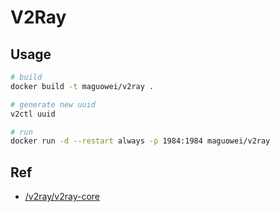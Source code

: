 # V2Ray

## Usage

```bash
# build
docker build -t maguowei/v2ray .

# generate new uuid
v2ctl uuid

# run
docker run -d --restart always -p 1984:1984 maguowei/v2ray
```

## Ref

- [/v2ray/v2ray-core](https://github.com/v2ray/v2ray-core)

